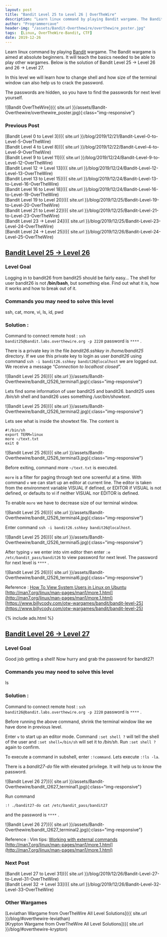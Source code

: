 ```yaml
---
layout: post
title: "Bandit Level 25 to Level 26 | OverTheWire"
description: "Learn linux command by playing Bandit wargame. The Bandit wargame is aimed at absolute beginners. It will teach the basics needed to be able to play other wargames. Below is the solution of Bandit Level 25 → Level 26 and 26 → Level 27. In this level we will learn how to change shell and how size of the terminal window can also help us to crack the password. The passwords are hidden, so you have to find the passwords for next level yourself."
author: "Programmercave"
header-img: "/assets/Bandit-Overthewire/overthewire_poster.jpg"
tags:  [Linux, OverTheWire-Bandit, CTF]
date: 2019-12-26
---
```


Learn linux command by playing [Bandit](https://overthewire.org/wargames/bandit/) wargame. The Bandit wargame is aimed at absolute beginners. It will teach the basics needed to be able to play other wargames. Below is the solution of Bandit Level 25 → Level 26 and 26 → Level 27. 

In this level we will learn how to change shell and how size of the terminal window can also help us to crack the password. 

The passwords are hidden, so you have to find the passwords for next level yourself.

![Bandit OverTheWire]({{ site.url }}/assets/Bandit-Overthewire/overthewire_poster.jpg){:class="img-responsive"}

### Previous Post

[Bandit Level 0 to Level 3]({{ site.url }}/blog/2019/12/21/Bandit-Level-0-to-Level-5-OverTheWire)<br/>
[Bandit Level 4 to Level 8]({{ site.url }}/blog/2019/12/22/Bandit-Level-4-to-Level-9-OverTheWire)<br/>
[Bandit Level 9 to Level 11]({{ site.url }}/blog/2019/12/24/Bandit-Level-9-to-Level-12-OverTheWire)<br/>
[Bandit Level 12 → Level 13]({{ site.url }}/blog/2019/12/24/Bandit-Level-12-Level-13-OverTheWire)<br/>
[Bandit Level 13 to Level 15]({{ site.url }}/blog/2019/12/24/Bandit-Level-13-to-Level-16-OverTheWire)<br/>
[Bandit Level 16 to Level 18]({{ site.url }}/blog/2019/12/24/Bandit-Level-16-to-Level-19-OverTheWire)<br/>
[Bandit Level 19 to Level 20]({{ site.url }}/blog/2019/12/25/Bandit-Level-19-to-Level-20-OverTheWire)<br/>
[Bandit Level 21 to Level 22]({{ site.url }}/blog/2019/12/25/Bandit-Level-21-to-Level-23-OverTheWire)<br/>
[Bandit Level 23 → Level 24]({{ site.url }}/blog/2019/12/25/Bandit-Level-23-Level-24-OverTheWire)<br/>
[Bandit Level 24 → Level 25]({{ site.url }}/blog/2019/12/26/Bandit-Level-24-Level-25-OverTheWire)

## [Bandit Level 25 → Level 26](https://overthewire.org/wargames/bandit/bandit26.html)

### Level Goal

Logging in to bandit26 from bandit25 should be fairly easy… The shell for user bandit26 is not **/bin/bash**, but something else. Find out what it is, how it works and how to break out of it.

### Commands you may need to solve this level

ssh, cat, more, vi, ls, id, pwd

### Solution : 

Command to connect remote host : `ssh bandit25@bandit.labs.overthewire.org -p 2220` password is `****` .

There is a private key in the file *bandit26.sshkey* in */home/bandit25* directory. If we use this private key to login as user *bandit26* using command `ssh -i bandit26.sshkey bandit26@localhost` we are logged out. We receive a message “*Connection to localhost closed*”.

![Bandit Level 25 26]({{ site.url }}/assets/Bandit-Overthewire/bandit_l2526_terminal1.jpg){:class="img-responsive"}

Lets find some information of user bandit25 and bandit26. bandit25 uses */bin/sh* shell and bandit26 uses something */usr/bin/showtext*.

![Bandit Level 25 26]({{ site.url }}/assets/Bandit-Overthewire/bandit_l2526_terminal2.jpg){:class="img-responsive"}

Lets see what is inside the showtext file. The content is
``` 
#!/bin/sh
export TERM=linux
more ~/text.txt
exit 0
```

![Bandit Level 25 26]({{ site.url }}/assets/Bandit-Overthewire/bandit_l2526_terminal3.jpg){:class="img-responsive"}

Before exiting, command more `~/text.txt` is executed.

`more` is a filter for paging through text one screenful at a time. With command `v` we can start up an editor at current line.  The editor is taken from the environment variable VISUAL if defined, or EDITOR if VISUAL is not defined, or defaults to vi if neither VISUAL nor EDITOR is defined.

To enable `more` we have to decrease size of our terminal window.

![Bandit Level 25 26]({{ site.url }}/assets/Bandit-Overthewire/bandit_l2526_terminal4.jpg){:class="img-responsive"}

Enter command `ssh -i bandit26.sshkey bandit26@localhost`.

![Bandit Level 25 26]({{ site.url }}/assets/Bandit-Overthewire/bandit_l2526_terminal5.jpg){:class="img-responsive"}

After typing `v` we enter into vim editor then enter `:e /etc/bandit_pass/bandit26` to view password for next level. The password for next level is `****` .

![Bandit Level 25 26]({{ site.url }}/assets/Bandit-Overthewire/bandit_l2526_terminal6.jpg){:class="img-responsive"}

Reference : [How To View System Users in Linux on Ubuntu](https://www.digitalocean.com/community/tutorials/how-to-view-system-users-in-linux-on-ubuntu)<br/>
[http://man7.org/linux/man-pages/man1/more.1.html](http://man7.org/linux/man-pages/man1/more.1.html)<br/>
[https://www.billycody.com/otw-wargames/bandit/bandit-level-25](https://www.billycody.com/otw-wargames/bandit/bandit-level-25)

{% include ads.html %}<br/>

## [Bandit Level 26 → Level 27](https://overthewire.org/wargames/bandit/bandit27.html)

### Level Goal

Good job getting a shell! Now hurry and grab the password for bandit27!

### Commands you may need to solve this level

ls

### Solution : 

Command to connect remote host : `ssh bandit26@bandit.labs.overthewire.org -p 2220` password is `****` .

Before running the above command, shrink the terminal window like we have done in previous level.

Enter `v` to start up an editor mode. Command `:set shell ?` will tell the shell of the user and `:set shell=/bin/sh` will set it to */bin/sh*. Run `:set shell ?` again to confirm.

To execute a command in subshell, enter `:!command`. Lets execute `:!ls -la`.

There is a *bandit27-do* file with elevated privilege. It will help us to know the password.

![Bandit Level 26 27]({{ site.url }}/assets/Bandit-Overthewire/bandit_l2627_terminal1.jpg){:class="img-responsive"}

Run command 
```
:! ./bandit27-do cat /etc/bandit_pass/bandit27
```

and the password is `****` .

![Bandit Level 26 27]({{ site.url }}/assets/Bandit-Overthewire/bandit_l2627_terminal2.jpg){:class="img-responsive"}


Reference : Vim tips: [Working with external commands](https://www.linux.com/tutorials/vim-tips-working-external-commands/)<br/>
[http://man7.org/linux/man-pages/man1/more.1.html](http://man7.org/linux/man-pages/man1/more.1.html)

### Next Post

[Bandit Level 27 to Level 31]({{ site.url }}/blog/2019/12/26/Bandit-Level-27-to-Level-31-OverTheWire)<br/>
[Bandit Level 32 → Level 33]({{ site.url }}/blog/2019/12/26/Bandit-Level-32-Level-33-OverTheWire)<br/>

### Other Wargames
[Leviathan Wargame from OverTheWire All Level Solutions]({{ site.url }}/blog/#overthewire-leviathan)<br/> 
[Krypton Wargame from OverTheWire All Level Solutions]({{ site.url }}/blog/#overthewire-krypton)<br/>

